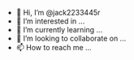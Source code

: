 - 👋 Hi, I’m @jack2233445r
- 👀 I’m interested in ...
- 🌱 I’m currently learning ...
- 💞️ I’m looking to collaborate on ...
- 📫 How to reach me ...

<!---
jack2233445r/jack2233445r is a ✨ special ✨ repository because its `README.md` (this file) appears on your GitHub profile.
You can click the Preview link to take a look at your changes.
--->
